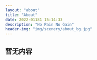 ```yaml
---
layout: "about"
title: "About"
date: 2022-01181 15:14:33
description: "No Pain No Gain"
header-img: "img/scenery/about_bg.jpg"
---
```


## 暂无内容